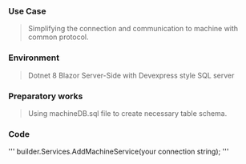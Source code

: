 ### Use Case
> Simplifying the connection and communication to machine with common protocol.
### Environment
> Dotnet 8 Blazor Server-Side with Devexpress style
> SQL server
### Preparatory works
> Using machineDB.sql file to create necessary table schema.
### Code
'''
builder.Services.AddMachineService(your connection string);
'''
